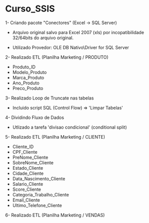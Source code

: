 # Curso_SSIS

1- Criando pacote "Conectores" (Excel -> SQL Server)

  + Arquivo original salvo para Excel 2007 (xls) por incopatibilidade 32/64bits do arquivo original.

  + Utilizado Provedor: OLE DB Nativo\Driver for SQL Server

2- Realizado ETL (Planilha Marketing / PRODUTO)
  + Produto_ID
  + Modelo_Produto
  + Marca_Produto  
  + Ano_Produto
  + Preco_Produto

3- Realizado Loop de Truncate nas tabelas
  + Incluido script SQL (Control Flow) => 'Limpar Tabelas'

4- Dividindo Fluxo de Dados
  + Utlizado a tarefa 'divisao condicional' (conditional split)

5- Realizado ETL (Planilha Marketing / CLIENTE)
  + Cliente_ID
  + CPF_Cliente
  + PreNome_Cliente
  + SobreNome_Cliente
  + Estado_Cliente
  + Cidade_Cliente
  + Data_Nascimento_Cliente
  + Salario_Cliente
  + Score_Cliente
  + Categoria_Trabalho_Cliente
  + Email_Cliente
  + Ultimo_Telefone_Cliente

6- Realizado ETL (Planilha Marketing / VENDAS)
